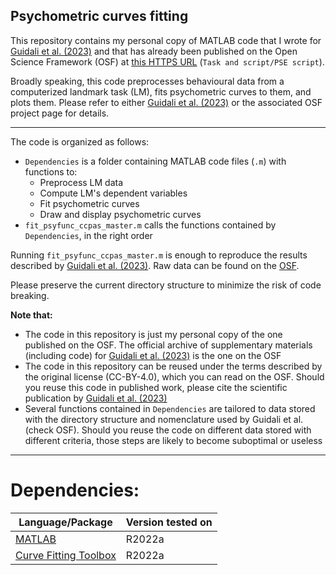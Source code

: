 ## **Psychometric curves fitting** ##

This repository contains my personal copy of MATLAB code that I wrote for [Guidali et al. (2023)](https://www.sciencedirect.com/science/article/pii/S0010945223002216) and that has already been published on the Open Science Framework (OSF) at [this HTTPS URL](https://osf.io/6mypr/) (`Task and script/PSE script`). 

Broadly speaking, this code preprocesses behavioural data from a computerized landmark task (LM), fits psychometric curves to them, and plots them. Please refer to either [Guidali et al. (2023)](https://www.sciencedirect.com/science/article/pii/S0010945223002216) or the associated OSF project page for details. 

---

The code is organized as follows:
- `Dependencies` is a folder containing MATLAB code files (`.m`) with functions to:
    - Preprocess LM data
    - Compute LM's dependent variables 
    - Fit psychometric curves
    - Draw and display psychometric curves
- `fit_psyfunc_ccpas_master.m` calls the functions contained by `Dependencies`, in the right order

Running `fit_psyfunc_ccpas_master.m` is enough to reproduce the results described by [Guidali et al. (2023)](https://www.sciencedirect.com/science/article/pii/S0010945223002216). Raw data can be found on the [OSF](https://osf.io/6mypr/). 

Please preserve the current directory structure to minimize the risk of code breaking. 

**Note that:** 
- The code in this repository is just my personal copy of the one published on the OSF. The official archive of supplementary materials (including code) for [Guidali et al. (2023)](https://www.sciencedirect.com/science/article/pii/S0010945223002216) is the one on the OSF
- The code in this repository can be reused under the terms described by the original license (CC-BY-4.0), which you can read on the OSF. Should you reuse this code in published work, please cite the scientific publication by [Guidali et al. (2023)](https://www.sciencedirect.com/science/article/pii/S0010945223002216) 
- Several functions contained in `Dependencies` are tailored to data stored with the directory structure and nomenclature used by Guidali et al. (check OSF). Should you reuse the code on different data stored with different criteria, those steps are likely to become suboptimal or useless 

---

# **Dependencies:**

| Language/Package | Version tested on | 
|------------------|-------------------|
|[MATLAB](https://www.mathworks.com/products/MATLAB.html) | R2022a | 
|[Curve Fitting Toolbox](https://www.mathworks.com/help/curvefit/?s_tid=srchbrcm) | R2022a | 




